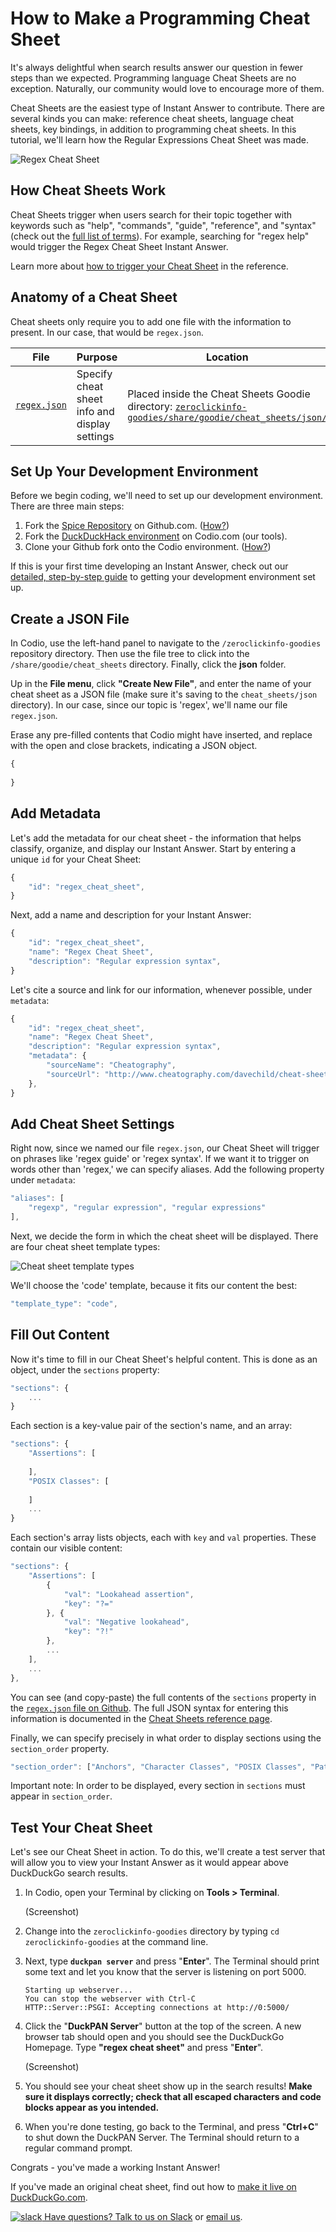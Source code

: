 # How to Make a Programming Cheat Sheet

It's always delightful when search results answer our question in fewer steps than we expected. Programming language Cheat Sheets are no exception. Naturally, our community would love to encourage more of them.

Cheat Sheets are the easiest type of Instant Answer to contribute. There are several kinds you can make: reference cheat sheets, language cheat sheets, key bindings, in addition to programming cheat sheets. In this tutorial, we'll learn how the Regular Expressions Cheat Sheet was made. 

![Regex Cheat Sheet](https://images.duckduckgo.com/iu/?u=https%3A%2F%2Fia-screenshots.s3.amazonaws.com%2Fregex_cheat_sheet_index.png%3Fnocache%3D6203)

## How Cheat Sheets Work

Cheat Sheets trigger when users search for their topic together with keywords such as "help", "commands", "guide", "reference", and "syntax" (check out the [full list of terms](https://github.com/duckduckgo/zeroclickinfo-goodies/blob/master/lib/DDG/Goodie/CheatSheets.pm#L14)). For example, searching for "regex help" would trigger the Regex Cheat Sheet Instant Answer.

Learn more about [how to trigger your Cheat Sheet](/duckduckhack/frontend-reference/cheat-sheet-reference.html#how-are-cheat-sheets-triggered) in the reference.

## Anatomy of a Cheat Sheet

Cheat sheets only require you to add one file with the information to present. In our case, that would be `regex.json`.

File | Purpose | Location
-----|---------|---------
[`regex.json`](https://github.com/duckduckgo/zeroclickinfo-goodies/blob/master/share/goodie/cheat_sheets/json/regex.json)|Specify cheat sheet info and display settings|Placed inside the Cheat Sheets Goodie directory: [`zeroclickinfo-goodies/share/goodie/cheat_sheets/json/`](https://github.com/duckduckgo/zeroclickinfo-goodies/blob/master/share/goodie/cheat_sheets/json/)

## Set Up Your Development Environment

Before we begin coding, we'll need to set up our development environment. There are three main steps:

1. Fork the [Spice Repository](https://github.com/duckduckgo/zeroclickinfo-spice) on Github.com. ([How?](/duckduckhack/welcome/setup-dev-environment.html#1-fork-the-spice-repository-on-githubcom))
2. Fork the [DuckDuckHack environment](/duckduckhack/welcome/setup-dev-environment.html#fork-the-duckduckhack-codio-machine) on Codio.com (our tools).
3. Clone your Github fork onto the Codio environment. ([How?](/duckduckhack/welcome/setup-dev-environment.html#clone-your-github-repository-onto-your-codio-machine))

If this is your first time developing an Instant Answer, check out our [detailed, step-by-step guide](/duckduckhack/welcome/setup-dev-environment.html) to getting your development environment set up.


## Create a JSON File

In Codio, use the left-hand panel to navigate to the `/zeroclickinfo-goodies` repository directory. Then use the file tree to click into the `/share/goodie/cheat_sheets` directory. Finally, click the **json** folder. 

Up in the **File menu**, click **"Create New File"**, and enter the name of your cheat sheet as a JSON file (make sure it's saving to the `cheat_sheets/json` directory). In our case, since our topic is 'regex', we'll name our file `regex.json`.

Erase any pre-filled contents that Codio might have inserted, and replace with the open and close brackets, indicating a JSON object.

```javascript
{
    
}
```

## Add Metadata

Let's add the metadata for our cheat sheet - the information that helps classify, organize, and display our Instant Answer. Start by entering a unique `id` for your Cheat Sheet:

```javascript
{
    "id": "regex_cheat_sheet",
}
```

Next, add a name and description for your Instant Answer:

```javascript
{
    "id": "regex_cheat_sheet",
    "name": "Regex Cheat Sheet",
    "description": "Regular expression syntax",
}
```

Let's cite a source and link for our information, whenever possible, under `metadata`:

```javascript
{
    "id": "regex_cheat_sheet",
    "name": "Regex Cheat Sheet",
    "description": "Regular expression syntax",
    "metadata": {
        "sourceName": "Cheatography",
        "sourceUrl": "http://www.cheatography.com/davechild/cheat-sheets/regular-expressions/"
    },
}
```

## Add Cheat Sheet Settings

Right now, since we named our file `regex.json`, our Cheat Sheet will trigger on phrases like 'regex guide' or 'regex syntax'. If we want it to trigger on words other than 'regex,' we can specify aliases. Add the following property under `metadata`:

```javascript
"aliases": [
    "regexp", "regular expression", "regular expressions"
],
```

Next, we decide the form in which the cheat sheet will be displayed. There are four cheat sheet template types:

![Cheat sheet template types](../assets/cheatsheet-template-types.png)

We'll choose the 'code' template, because it fits our content the best:

```javascript
"template_type": "code",
```

## Fill Out Content

Now it's time to fill in our Cheat Sheet's helpful content. This is done as an object, under the `sections` property:

```javascript
"sections": {
    ...
}
```

Each section is a key-value pair of the section's name, and an array:

```javascript
"sections": {
    "Assertions": [
    
    ],
    "POSIX Classes": [
    
    ]
    ...
}
```

Each section's array lists objects, each with `key` and `val` properties. These contain our visible content:

```javascript
"sections": {
    "Assertions": [
        {
            "val": "Lookahead assertion",
            "key": "?="
        }, {
            "val": "Negative lookahead",
            "key": "?!"
        },
        ...
    ],
    ...
},
```

You can see (and copy-paste) the full contents of the `sections` property in the [`regex.json` file on Github](https://github.com/duckduckgo/zeroclickinfo-goodies/blob/master/share/goodie/cheat_sheets/json/regex.json). The full JSON syntax for entering this information is documented in the [Cheat Sheets reference page](#).

Finally, we can specify precisely in what order to display sections using the `section_order` property.

```javascript
"section_order": ["Anchors", "Character Classes", "POSIX Classes", "Pattern Modifiers", "Escape Sequences", "Quantifiers", "Groups and Ranges", "Assertions", "Special Characters", "String Replacement"]
```

Important note: In order to be displayed, every section in `sections` must appear in `section_order`.

## Test Your Cheat Sheet

Let's see our Cheat Sheet in action. To do this, we'll create a test server that will allow you to view your Instant Answer as it would appear above DuckDuckGo search results.

1. In Codio, open your Terminal by clicking on **Tools > Terminal**.

	(Screenshot)

2. Change into the `zeroclickinfo-goodies` directory by typing `cd zeroclickinfo-goodies` at the command line.
3. Next, type **`duckpan server`** and press "**Enter**". The Terminal should print some text and let you know that the server is listening on port 5000.

    ```
    Starting up webserver...
    You can stop the webserver with Ctrl-C
    HTTP::Server::PSGI: Accepting connections at http://0:5000/
    ```

4. Click the "**DuckPAN Server**" button at the top of the screen. A new browser tab should open and you should see the DuckDuckGo Homepage. Type **"regex cheat sheet"** and press "**Enter**".

	(Screenshot)

5. You should see your cheat sheet show up in the search results! **Make sure it displays correctly; check that all escaped characters and code blocks appear as you intended.**
6. When you're done testing, go back to the Terminal, and press "**Ctrl+C**" to shut down the DuckPAN Server. The Terminal should return to a regular command prompt.

Congrats - you've made a working Instant Answer! 

If you've made an original cheat sheet, find out how to [make it live on DuckDuckGo.com](/duckduckhack/submitting/submitting-overview.html).

[![slack](/duckduckhack/assets/slack.png) Have questions? Talk to us on Slack](mailto:QuackSlack@duckduckgo.com?subject=AddMe) or [email us](mailto:open@duckduckgo.com).